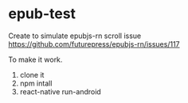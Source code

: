 # epub-test
Create to simulate epubjs-rn scroll issue https://github.com/futurepress/epubjs-rn/issues/117

To make it work.
1. clone it
2. npm intall
3. react-native run-android

